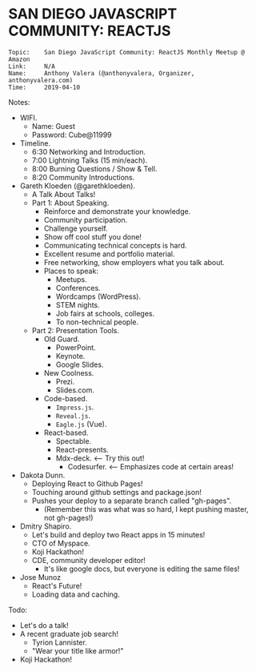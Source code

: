 # SAN DIEGO JAVASCRIPT COMMUNITY: REACTJS

```
Topic:    San Diego JavaScript Community: ReactJS Monthly Meetup @ Amazon
Link:     N/A
Name:     Anthony Valera (@anthonyvalera, Organizer, anthonyvalera.com)
Time:     2019-04-10
```

Notes:

- WIFI.
  - Name: Guest
  - Password: Cube@11999
- Timeline.
  - 6:30 Networking and Introduction.
  - 7:00 Lightning Talks (15 min/each).
  - 8:00 Burning Questions / Show & Tell.
  - 8:20 Community Introductions.
- Gareth Kloeden (@garethkloeden).
  - A Talk About Talks!
  - Part 1: About Speaking.
    - Reinforce and demonstrate your knowledge.
    - Community participation.
    - Challenge yourself.
    - Show off cool stuff you done!
    - Communicating technical concepts is hard.
    - Excellent resume and portfolio material.
    - Free networking, show employers what you talk about.
    - Places to speak:
      - Meetups.
      - Conferences.
      - Wordcamps (WordPress).
      - STEM nights.
      - Job fairs at schools, colleges.
      - To non-technical people.
  - Part 2: Presentation Tools.
    - Old Guard.
      - PowerPoint.
      - Keynote.
      - Google Slides.
    - New Coolness.
      - Prezi.
      - Slides.com.
    - Code-based.
      - `Impress.js`.
      - `Reveal.js`.
      - `Eagle.js` (Vue).
    - React-based.
      - Spectable.
      - React-presents.
      - Mdx-deck. <-- Try this out!
        - Codesurfer. <-- Emphasizes code at certain areas!
- Dakota Dunn.
  - Deploying React to Github Pages!
  - Touching around github settings and package.json!
  - Pushes your deploy to a separate branch called "gh-pages".
    - (Remember this was what was so hard, I kept pushing master, not gh-pages!)
- Dmitry Shapiro.
  - Let's build and deploy two React apps in 15 minutes!
  - CTO of Myspace.
  - Koji Hackathon!
  - CDE, community developer editor!
    - It's like google docs, but everyone is editing the same files!
- Jose Munoz
  - React's Future!
  - Loading data and caching.

Todo:

- Let's do a talk!
- A recent graduate job search!
  - Tyrion Lannister.
  - "Wear your title like armor!"
- Koji Hackathon!
